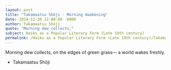 ```yaml
---
layout: post
title: "Takamaatsu Shōji - Morning Awakening"
date: 2024-12-30 12:00:00 -0000
author: Takamaatsu Shōji
quote: "Morning dew collects,"
subject: Haiku as a Popular Literary Form (Late 19th century)
permalink: /Haiku as a Popular Literary Form (Late 19th century)/Takamaatsu Shōji/Takamaatsu Shōji - Morning Awakening
---
```


Morning dew collects,
on the edges of green grass—
a world wakes freshly.

- Takamaatsu Shōji
